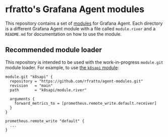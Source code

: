 # rfratto's Grafana Agent modules

This repository contains a set of [modules][] for Grafana Agent. Each directory
is a different Grafana Agent module with a file called `module.river` and a
`README.md` for documentation on how to use the module.

## Recommended module loader

This repository is intended to be used with the work-in-progress `module.git`
module loader. For example, to use [the `k8sapi` module](./k8sapi):

```river
module.git "k8sapi" {
  repository = "https://github.com/rfratto/agent-modules.git"
  revision   = "main"
  path       = "k8sapi/module.river"

  arguments {
    forward_metrics_to = [prometheus.remote_write.default.receiver]
  }
}

prometheus.remote_write "default" {
  ...
}
```

[modules]: https://grafana.com/docs/agent/next/flow/concepts/modules/
